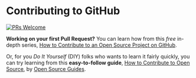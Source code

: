 # Contributing to GitHub

[![PRs Welcome](https://img.shields.io/badge/PRs-welcome-brightgreen.svg?style=flat-square)](http://makeapullrequest.com)

**Working on your first Pull Request?** You can learn how from this *free* in-depth series, [How to Contribute to an Open Source Project on GitHub](https://egghead.io/series/how-to-contribute-to-an-open-source-project-on-github).

Or, for you *Do It Yourself* (DIY) folks who wants to learn it fairly quickly, you can try learning from this **easy-to-follow guide**, [How to Contribute to Open Source](https://opensource.guide/how-to-contribute), by [Open Source Guides](https://opensource.guide/).
